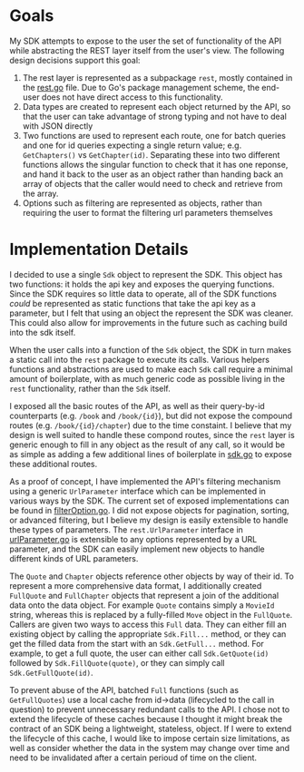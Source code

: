 # Goals

My SDK attempts to expose to the user the set of functionality of the API while abstracting the REST layer itself from the user's view.  The following design decisions support this goal:

1. The rest layer is represented as a subpackage `rest`, mostly contained in the [rest.go](rest/rest.go) file.  Due to Go's package management scheme, the end-user does not have direct access to this functionality.
1. Data types are created to represent each object returned by the API, so that the user can take advantage of strong typing and not have to deal with JSON directly
1. Two functions are used to represent each route, one for batch queries and one for id queries expecting a single return value; e.g. `GetChapters()` vs `GetChapter(id)`. Separating these into two different functions allows the singular function to check that it has one reponse, and hand it back to the user as an object rather than handing back an array of objects that the caller would need to check and retrieve from the array.
1. Options such as filtering are represented as objects, rather than requiring the user to format the filtering url parameters themselves

# Implementation Details

I decided to use a single `Sdk` object to represent the SDK.  This object has two functions: it holds the api key and exposes the querying functions. Since the SDK requires so little data to operate, all of the SDK functions _could_ be represented as static functions that take the api key as a parameter, but I felt that using an object the represent the SDK was cleaner. This could also allow for improvements in the future such as caching build into the sdk itself.

When the user calls into a function of the `Sdk` object, the SDK in turn makes a static call into the `rest` package to execute its calls.  Various helpers functions and abstractions are used to make each `Sdk` call require a minimal amount of boilerplate, with as much generic code as possible living in the `rest` functionality, rather than the `Sdk` itself.

I exposed all the basic routes of the API, as well as their query-by-id counterparts (e.g. `/book` and `/book/{id}`), but did not expose the compound routes (e.g. `/book/{id}/chapter`) due to the time constaint.  I believe that my design is well suited to handle these compond routes, since the `rest` layer is generic enough to fill in any object as the result of any call, so it would be as simple as adding a few additional lines of boilerplate in [sdk.go](sdk.go) to expose these additional routes.

As a proof of concept, I have implemented the API's filtering mechanism using a generic `UrlParameter` interface which can be implemented in various ways by the SDK.  The current set of exposed implementations can be found in [filterOption.go](filterOption.go).  I did not expose objects for pagination, sorting, or advanced filtering, but I believe my design is easily extensible to handle these types of parameters.  The `rest.UrlParameter` interface in [urlParameter.go](rest/urlParameter.go) is extensible to any options represented by a URL parameter, and the SDK can easily implement new objects to handle different kinds of URL parameters.

The `Quote` and `Chapter` objects reference other objects by way of their id.  To represent a more comprehensive data format, I additionally created `FullQuote` and `FullChapter` objects that represent a join of the additional data onto the data object.  For example `Quote` contains simply a `MovieId` string, whereas this is replaced by a fully-filled `Move` object in the `FullQuote`.  Callers are given two ways to access this `Full` data.  They can either fill an existing object by calling the appropriate `Sdk.Fill...` method, or they can get the filled data from the start with an `Sdk.GetFull...` method.  For example, to get a full quote, the user can either call `Sdk.GetQuote(id)` followed by `Sdk.FillQuote(quote)`, or they can simply call `Sdk.GetFullQuote(id)`.

To prevent abuse of the API, batched `Full` functions (such as `GetFullQuotes`) use a local cache from id->data (lifecycled to the call in question) to prevent unnecessary redundant calls to the API.  I chose not to extend the lifecycle of these caches because I thought it might break the contract of an SDK being a lightweight, stateless, object.  If I were to extend the lifecycle of this cache, I would like to impose certain size limitations, as well as consider whether the data in the system may change over time and need to be invalidated after a certain perioud of time on the client.
